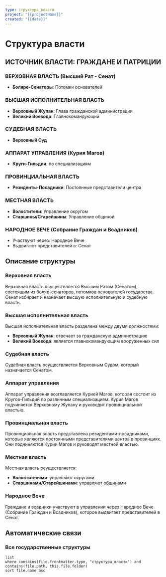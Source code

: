 ```yaml
---
type: структура_власти
project: "{{projectName}}"
created: "{{date}}"
---
```


# Структура власти

## ИСТОЧНИК ВЛАСТИ: ГРАЖДАНЕ И ПАТРИЦИИ

### ВЕРХОВНАЯ ВЛАСТЬ (Высший Рат - Сенат)

- **Боляре-Сенаторы**: Потомки основателей

### ВЫСШАЯ ИСПОЛНИТЕЛЬНАЯ ВЛАСТЬ

- **Верховный Жупан**: Глава гражданской администрации
- **Великий Воевода**: Главнокомандующий

### СУДЕБНАЯ ВЛАСТЬ

- **Верховный Суд**

### АППАРАТ УПРАВЛЕНИЯ (Курия Магов)

- **Круги-Гильдии**: по специализациям

### ПРОВИНЦИАЛЬНАЯ ВЛАСТЬ

- **Резиденты-Посадники**: Постоянные представители центра

### МЕСТНАЯ ВЛАСТЬ

- **Волостители**: Управление округом
- **Старшины/Старейшины**: Управление общиной

### НАРОДНОЕ ВЕЧЕ (Собрание Граждан и Всадников)

- Участвуют через: Народное Вече
- Выдвигают представителей в: Сенат

## Описание структуры

### Верховная власть

Верховная власть осуществляется Высшим Ратом (Сенатом), состоящим из боляр-сенаторов, потомков основателей государства. Сенат избирает и назначает высшую исполнительную и судебную власть.

### Высшая исполнительная власть

Высшая исполнительная власть разделена между двумя должностями:

- **Верховный Жупан**: отвечает за гражданскую администрацию
- **Великий Воевода**: является главнокомандующим вооруженных сил

### Судебная власть

Судебная власть осуществляется Верховным Судом, который назначается Сенатом.

### Аппарат управления

Аппарат управления возглавляется Курией Магов, которая состоит из Кругов-Гильдий по различным специализациям. Курия Магов подчиняется Верховному Жупану и руководит провинциальной властью.

### Провинциальная власть

Провинциальная власть представлена резидентами-посадниками, которые являются постоянными представителями центра в провинциях. Они подчиняются Курии Магов и руководят местной властью.

### Местная власть

Местная власть осуществляется:

- **Волостителями**: управляют округами
- **Старшинами/Старейшинами**: управляют общинами

### Народное Вече

Граждане и всадники участвуют в управлении через Народное Вече (Собрание Граждан и Всадников), которое выдвигает представителей в Сенат.

## Автоматические связи

### Все государственные структуры

```dataview
list
where contains(file.frontmatter.type, "структура_власти") and contains(file.path, this.file.folder)
sort file.name asc
